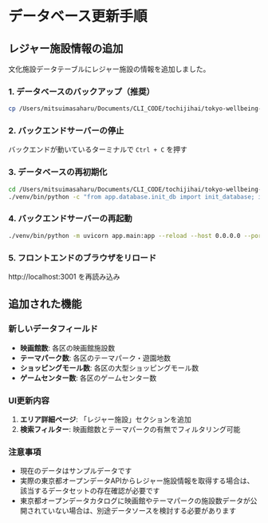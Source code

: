 # データベース更新手順

## レジャー施設情報の追加

文化施設データテーブルにレジャー施設の情報を追加しました。

### 1. データベースのバックアップ（推奨）
```bash
cp /Users/mitsuimasaharu/Documents/CLI_CODE/tochijihai/tokyo-wellbeing-map/backend/app.db /Users/mitsuimasaharu/Documents/CLI_CODE/tochijihai/tokyo-wellbeing-map/backend/app.db.backup
```

### 2. バックエンドサーバーの停止
バックエンドが動いているターミナルで `Ctrl + C` を押す

### 3. データベースの再初期化
```bash
cd /Users/mitsuimasaharu/Documents/CLI_CODE/tochijihai/tokyo-wellbeing-map/backend
./venv/bin/python -c "from app.database.init_db import init_database; import asyncio; asyncio.run(init_database())"
```

### 4. バックエンドサーバーの再起動
```bash
./venv/bin/python -m uvicorn app.main:app --reload --host 0.0.0.0 --port 8000
```

### 5. フロントエンドのブラウザをリロード
http://localhost:3001 を再読み込み

## 追加された機能

### 新しいデータフィールド
- **映画館数**: 各区の映画館施設数
- **テーマパーク数**: 各区のテーマパーク・遊園地数
- **ショッピングモール数**: 各区の大型ショッピングモール数
- **ゲームセンター数**: 各区のゲームセンター数

### UI更新内容
1. **エリア詳細ページ**: 「レジャー施設」セクションを追加
2. **検索フィルター**: 映画館数とテーマパークの有無でフィルタリング可能

### 注意事項
- 現在のデータはサンプルデータです
- 実際の東京都オープンデータAPIからレジャー施設情報を取得する場合は、該当するデータセットの存在確認が必要です
- 東京都オープンデータカタログに映画館やテーマパークの施設数データが公開されていない場合は、別途データソースを検討する必要があります